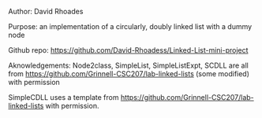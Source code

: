 Author: David Rhoades

Purpose: an implementation of a circularly, doubly linked list with a dummy node

Github repo: https://github.com/David-Rhoadess/Linked-List-mini-project

Aknowledgements: Node2class, SimpleList, SimpleListExpt, SCDLL are all from https://github.com/Grinnell-CSC207/lab-linked-lists (some modified) with permission

SimpleCDLL uses a template from https://github.com/Grinnell-CSC207/lab-linked-lists with permission.

